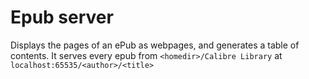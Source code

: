 
# Epub server

Displays the pages of an ePub as webpages, and generates a table of contents.
It serves every epub from `<homedir>/Calibre Library` at `localhost:65535/<author>/<title>`
